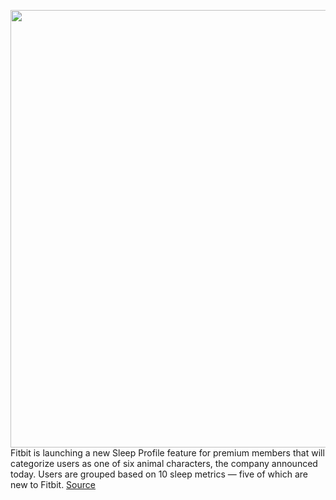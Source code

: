 <img src='https://cdn.vox-cdn.com/thumbor/dlYdGaHn5HobffJyuuhEV3kmTPo=/0x0:1512x766/1200x800/filters:focal(636x263:876x503)/cdn.vox-cdn.com/uploads/chorus_image/image/71003027/Screen_Shot_2022_02_01_at_10.00.56_AM.0.png' width='700px' /><br/>
Fitbit is launching a new Sleep Profile feature for premium members that will categorize users as one of six animal characters, the company announced today. Users are grouped based on 10 sleep metrics — five of which are new to Fitbit.
<a href='https://www.theverge.com/2022/6/22/23177289/fitbit-sleep-profiles-animals-premium'> Source <a/>